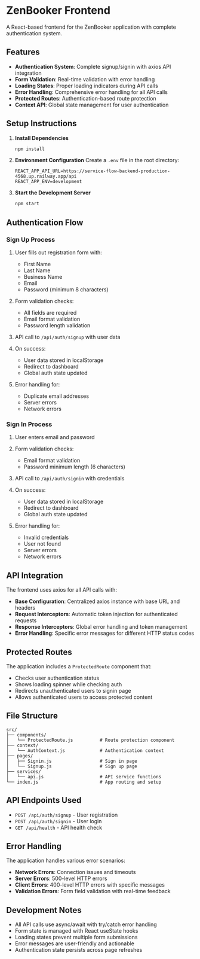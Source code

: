 # ZenBooker Frontend

A React-based frontend for the ZenBooker application with complete authentication system.

## Features

- **Authentication System**: Complete signup/signin with axios API integration
- **Form Validation**: Real-time validation with error handling
- **Loading States**: Proper loading indicators during API calls
- **Error Handling**: Comprehensive error handling for all API calls
- **Protected Routes**: Authentication-based route protection
- **Context API**: Global state management for user authentication

## Setup Instructions

1. **Install Dependencies**
   ```bash
   npm install
   ```

2. **Environment Configuration**
   Create a `.env` file in the root directory:
   ```
   REACT_APP_API_URL=https://service-flow-backend-production-4568.up.railway.app/api
   REACT_APP_ENV=development
   ```

3. **Start the Development Server**
   ```bash
   npm start
   ```

## Authentication Flow

### Sign Up Process
1. User fills out registration form with:
   - First Name
   - Last Name
   - Business Name
   - Email
   - Password (minimum 8 characters)

2. Form validation checks:
   - All fields are required
   - Email format validation
   - Password length validation

3. API call to `/api/auth/signup` with user data

4. On success:
   - User data stored in localStorage
   - Redirect to dashboard
   - Global auth state updated

5. Error handling for:
   - Duplicate email addresses
   - Server errors
   - Network errors

### Sign In Process
1. User enters email and password

2. Form validation checks:
   - Email format validation
   - Password minimum length (6 characters)

3. API call to `/api/auth/signin` with credentials

4. On success:
   - User data stored in localStorage
   - Redirect to dashboard
   - Global auth state updated

5. Error handling for:
   - Invalid credentials
   - User not found
   - Server errors
   - Network errors

## API Integration

The frontend uses axios for all API calls with:

- **Base Configuration**: Centralized axios instance with base URL and headers
- **Request Interceptors**: Automatic token injection for authenticated requests
- **Response Interceptors**: Global error handling and token management
- **Error Handling**: Specific error messages for different HTTP status codes

## Protected Routes

The application includes a `ProtectedRoute` component that:

- Checks user authentication status
- Shows loading spinner while checking auth
- Redirects unauthenticated users to signin page
- Allows authenticated users to access protected content

## File Structure

```
src/
├── components/
│   └── ProtectedRoute.js          # Route protection component
├── context/
│   └── AuthContext.js             # Authentication context
├── pages/
│   ├── Signin.js                  # Sign in page
│   └── Signup.js                  # Sign up page
├── services/
│   └── api.js                     # API service functions
└── index.js                       # App routing and setup
```

## API Endpoints Used

- `POST /api/auth/signup` - User registration
- `POST /api/auth/signin` - User login
- `GET /api/health` - API health check

## Error Handling

The application handles various error scenarios:

- **Network Errors**: Connection issues and timeouts
- **Server Errors**: 500-level HTTP errors
- **Client Errors**: 400-level HTTP errors with specific messages
- **Validation Errors**: Form field validation with real-time feedback

## Development Notes

- All API calls use async/await with try/catch error handling
- Form state is managed with React useState hooks
- Loading states prevent multiple form submissions
- Error messages are user-friendly and actionable
- Authentication state persists across page refreshes
